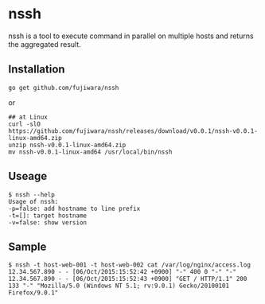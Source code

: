 # nssh

nssh is a tool to execute command in parallel on multiple hosts and returns the aggregated result.

## Installation

```
go get github.com/fujiwara/nssh
```

or

```
## at Linux
curl -slO https://github.com/fujiwara/nssh/releases/download/v0.0.1/nssh-v0.0.1-linux-amd64.zip
unzip nssh-v0.0.1-linux-amd64.zip
mv nssh-v0.0.1-linux-amd64 /usr/local/bin/nssh
```


## Useage

```
$ nssh --help
Usage of nssh:
-p=false: add hostname to line prefix
-t=[]: target hostname
-v=false: show version
```

## Sample

```
$ nssh -t host-web-001 -t host-web-002 cat /var/log/nginx/access.log
12.34.567.890 - - [06/Oct/2015:15:52:42 +0900] "-" 400 0 "-" "-"
12.34.567.890 - - [06/Oct/2015:15:52:43 +0900] "GET / HTTP/1.1" 200 133 "-" "Mozilla/5.0 (Windows NT 5.1; rv:9.0.1) Gecko/20100101 Firefox/9.0.1"
```
